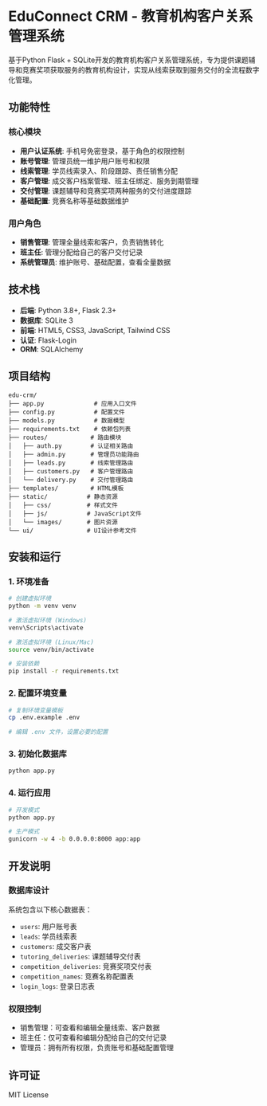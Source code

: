 # EduConnect CRM - 教育机构客户关系管理系统

基于Python Flask + SQLite开发的教育机构客户关系管理系统，专为提供课题辅导和竞赛奖项获取服务的教育机构设计，实现从线索获取到服务交付的全流程数字化管理。

## 功能特性

### 核心模块
- **用户认证系统**: 手机号免密登录，基于角色的权限控制
- **账号管理**: 管理员统一维护用户账号和权限
- **线索管理**: 学员线索录入、阶段跟踪、责任销售分配
- **客户管理**: 成交客户档案管理、班主任绑定、服务到期管理
- **交付管理**: 课题辅导和竞赛奖项两种服务的交付进度跟踪
- **基础配置**: 竞赛名称等基础数据维护

### 用户角色
- **销售管理**: 管理全量线索和客户，负责销售转化
- **班主任**: 管理分配给自己的客户交付记录
- **系统管理员**: 维护账号、基础配置，查看全量数据

## 技术栈

- **后端**: Python 3.8+, Flask 2.3+
- **数据库**: SQLite 3
- **前端**: HTML5, CSS3, JavaScript, Tailwind CSS
- **认证**: Flask-Login
- **ORM**: SQLAlchemy

## 项目结构

```
edu-crm/
├── app.py              # 应用入口文件
├── config.py           # 配置文件
├── models.py           # 数据模型
├── requirements.txt    # 依赖包列表
├── routes/            # 路由模块
│   ├── auth.py        # 认证相关路由
│   ├── admin.py       # 管理员功能路由
│   ├── leads.py       # 线索管理路由
│   ├── customers.py   # 客户管理路由
│   └── delivery.py    # 交付管理路由
├── templates/         # HTML模板
├── static/           # 静态资源
│   ├── css/          # 样式文件
│   ├── js/           # JavaScript文件
│   └── images/       # 图片资源
└── ui/               # UI设计参考文件
```

## 安装和运行

### 1. 环境准备
```bash
# 创建虚拟环境
python -m venv venv

# 激活虚拟环境 (Windows)
venv\Scripts\activate

# 激活虚拟环境 (Linux/Mac)
source venv/bin/activate

# 安装依赖
pip install -r requirements.txt
```

### 2. 配置环境变量
```bash
# 复制环境变量模板
cp .env.example .env

# 编辑 .env 文件，设置必要的配置
```

### 3. 初始化数据库
```bash
python app.py
```

### 4. 运行应用
```bash
# 开发模式
python app.py

# 生产模式
gunicorn -w 4 -b 0.0.0.0:8000 app:app
```

## 开发说明

### 数据库设计
系统包含以下核心数据表：
- `users`: 用户账号表
- `leads`: 学员线索表
- `customers`: 成交客户表
- `tutoring_deliveries`: 课题辅导交付表
- `competition_deliveries`: 竞赛奖项交付表
- `competition_names`: 竞赛名称配置表
- `login_logs`: 登录日志表

### 权限控制
- 销售管理：可查看和编辑全量线索、客户数据
- 班主任：仅可查看和编辑分配给自己的交付记录
- 管理员：拥有所有权限，负责账号和基础配置管理

## 许可证

MIT License
